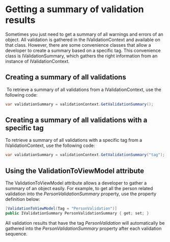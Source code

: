 # Getting a summary of validation results

Sometimes you just need to get a summary of all warnings and errors of an object. All validation is gathered in the IValidationContext and available on that class. However, there are some convenience classes that allow a developer to create a summary based on a specific tag. This convenience class is IValidationSummary, which gathers the right information from an instance of IValidationContext.

## Creating a summary of all validations

 To retrieve a summary of all validations from a IValidationContext, use the following code:

``` {.java data-syntaxhighlighter-params="brush: java; gutter: false; theme: Confluence" data-theme="Confluence" style="brush: java; gutter: false; theme: Confluence"}
var validationSummary = validationContext.GetValidationSummary();
```

## Creating a summary of all validations with a specific tag

To retrieve a summary of all validations with a specific tag from a IValidationContext, use the following code:

``` {.java data-syntaxhighlighter-params="brush: java; gutter: false; theme: Confluence" data-theme="Confluence" style="brush: java; gutter: false; theme: Confluence"}
var validationSummary = validationContext.GetValidationSummary("tag");
```

## Using the ValidationToViewModel attribute

The ValidationToViewModel attribute allows a developer to gather a summary of an object easily. For example, to get all the person related validation into the *PersonValidationSummary* property, use the property definition below:

``` {.java data-syntaxhighlighter-params="brush: java; gutter: false; theme: Confluence" data-theme="Confluence" style="brush: java; gutter: false; theme: Confluence"}
[ValidationToViewModel(Tag = "PersonValidation")]
public IValidationSummary PersonValidationSummary { get; set; }
```

All validation results that have the tag *PersonValidation* will automatically be gathered into the *PersonValidationSummary* property after each validation sequence.

